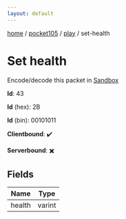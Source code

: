 ```yaml
---
layout: default
---
```


[home](/)  /  [pocket105](/protocol/pocket105)  /  [play](/protocol/pocket105/play)  /  set-health

# Set health

Encode/decode this packet in [Sandbox](../../../sandbox/pocket105#Play.SetHealth)

**Id**: 43

**Id** (hex): 2B

**Id** (bin): 00101011

**Clientbound**: ✔️

**Serverbound**: ✖️

## Fields

Name | Type
---|---
health | varint
